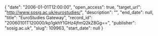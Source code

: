 {
  "date": "2006-01-01T12:00:00", 
  "open_access": true, 
  "target_url": "http://www.sosig.ac.uk/eurostudies/", 
  "description": "", 
  "end_date": null, 
  "title": "EuroStudies Gateway", 
  "record_id": "20060101T120000/kp1gkhY1GHz4jfmQ2kZ8Gg==", 
  "publisher": "sosig.ac.uk", 
  "slug": 109963, 
  "start_date": null
}

